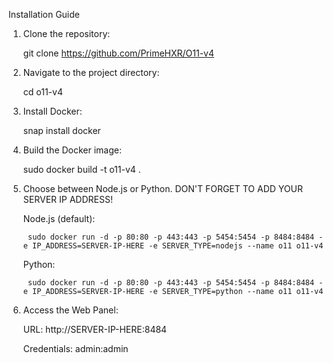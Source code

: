 Installation Guide

1. Clone the repository:
   
    git clone https://github.com/PrimeHXR/O11-v4

3. Navigate to the project directory:
   
    cd o11-v4

5. Install Docker:
   
    snap install docker

7. Build the Docker image:
   
    sudo docker build -t o11-v4 .

9. Choose between Node.js or Python. DON'T FORGET TO ADD YOUR SERVER IP ADDRESS!

    Node.js (default):
   
        sudo docker run -d -p 80:80 -p 443:443 -p 5454:5454 -p 8484:8484 -e IP_ADDRESS=SERVER-IP-HERE -e SERVER_TYPE=nodejs --name o11 o11-v4
    
    Python:
   
        sudo docker run -d -p 80:80 -p 443:443 -p 5454:5454 -p 8484:8484 -e IP_ADDRESS=SERVER-IP-HERE -e SERVER_TYPE=python --name o11 o11-v4

11. Access the Web Panel:

    URL: http://SERVER-IP-HERE:8484
    
    Credentials: admin:admin
